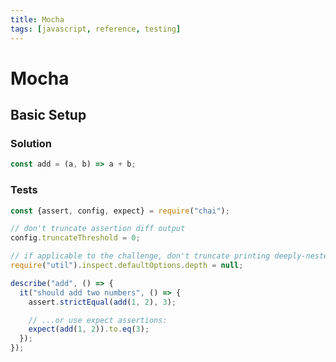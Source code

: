 ```yaml
---
title: Mocha
tags: [javascript, reference, testing]
---
```


# Mocha

## Basic Setup

### Solution

```javascript
const add = (a, b) => a + b;
```

### Tests

```javascript
const {assert, config, expect} = require("chai");

// don't truncate assertion diff output
config.truncateThreshold = 0;

// if applicable to the challenge, don't truncate printing deeply-nested objects
require("util").inspect.defaultOptions.depth = null;

describe("add", () => {
  it("should add two numbers", () => {
    assert.strictEqual(add(1, 2), 3);

    // ...or use expect assertions:
    expect(add(1, 2)).to.eq(3);
  });
});
```

<!--
TODO: Finish this reference
TODO: Add tutorial and link to it
TODO: Add any recipes and link to them
-->
